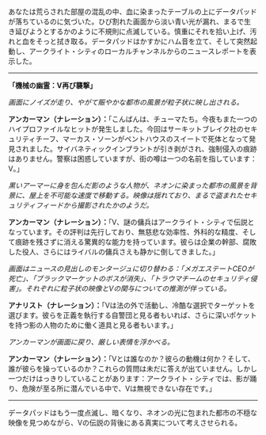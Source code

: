 あなたは荒らされた部屋の混乱の中、血に染まったテーブルの上にデータパッドが落ちているのに気づいた。ひび割れた画面から淡い青い光が漏れ、まるで生き延びようとするかのように不規則に点滅している。慎重にそれを拾い上げ、汚れと血をそっと拭き取る。データパッドはかすかにハム音を立て、そして突然起動し、アークライト・シティのローカルチャンネルからのニュースレポートを表示した。

---

**「機械の幽霊：V再び襲撃」**

_画面にノイズが走り、やがて賑やかな都市の風景が粒子状に映し出される。_

**アンカーマン（ナレーション）：**「こんばんは、チューマたち。今夜もまた一つのハイプロファイルなヒットが発生しました。今回はサーキットブレイク社のセキュリティチーフ、マーカス・ソーンがペントハウスのスイートで死体となって発見されました。サイバネティックインプラントが引き剥がされ、強制侵入の痕跡はありません。警察は困惑していますが、街の噂は一つの名前を指しています：V。」

_黒いアーマーに身を包んだ影のような人物が、ネオンに染まった都市の風景を背景に、屋上を不可能な速度で移動する。映像は揺れており、まるで盗まれたセキュリティフィードから撮影されたかのようだ。_

**アンカーマン（ナレーション）：**「V、謎の傭兵はアークライト・シティで伝説となっています。その評判は先行しており、無慈悲な効率性、外科的な精度、そして痕跡を残さずに消える驚異的な能力を持っています。彼らは企業の幹部、腐敗した役人、さらにはライバルの傭兵さえも静かに倒してきました。」

_画面はニュースの見出しのモンタージュに切り替わる：「メガエステートCEOが死亡」、「ブラックマーケットのボスが消失」、「トラウマチームのセキュリティ侵害」。それぞれに粒子状の映像とVの関与についての推測が伴っている。_

**アナリスト（ナレーション）：**「Vは法の外で活動し、冷酷な選択でターゲットを選びます。彼らを正義を執行する自警団と見る者もいれば、さらに深いポケットを持つ影の人物のために働く道具と見る者もいます。」

_アンカーマンが画面に戻り、厳しい表情を浮かべる。_

**アンカーマン（ナレーション）：**「Vとは誰なのか？彼らの動機は何か？そして、誰が彼らを操っているのか？これらの質問は未だに答えが出ていません。しかし一つだけはっきりしていることがあります：アークライト・シティでは、影が踊り、危険が至る所に潜んでいる中で、Vは無視できない存在です。」

---

データパッドはもう一度点滅し、暗くなり、ネオンの光に包まれた都市の不穏な映像を見つめながら、Vの伝説の背後にある真実について考えさせられる。
